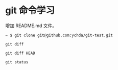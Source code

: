 # git 命令学习
增加 README.md 文件。

`~ $ git clone git@github.com:ychda/git-test.git`

`git diff`

`git diff HEAD`

`git status`
